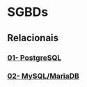 # SGBDs

## Relacionais

### [01- PostgreSQL](00-relacionais\01-PostgreSQL\README.md)

### [02- MySQL/MariaDB](00-relacionais\02-MySQL\README.md)

